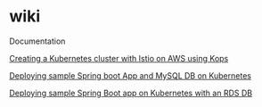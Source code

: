 # wiki
Documentation

[Creating a Kubernetes cluster with Istio on AWS using Kops](https://github.com/dpsp-summit/wiki/wiki/Creating-a-Kubernetes-cluster-with-Istio-on-AWS-using-Kops)

[Deploying sample Spring boot App and MySQL DB on Kubernetes](https://github.com/dpsp-summit/wiki/wiki/Deploying-sample-Spring-boot-App-and-MySQL-DB-on-Kubernetes)

[Deploying sample Spring Boot app on Kubernetes with an RDS DB](https://github.com/dpsp-summit/wiki/wiki/Deploying-sample-Spring-Boot-app-on-Kubernetes-with-an-RDS-DB)
